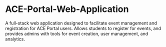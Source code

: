# ACE-Portal-Web-Application
A full-stack web application designed to facilitate event management and registration for ACE Portal users. Allows students to register for events, and provides admins with tools for event creation, user management, and analytics.
